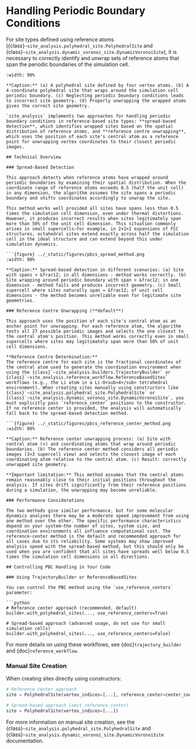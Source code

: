 # Handling Periodic Boundary Conditions

For site types defined using reference atoms ({class}`~site_analysis.polyhedral_site.PolyhedralSite` and {class}`~site_analysis.dynamic_voronoi_site.DynamicVoronoiSite`), it is necessary to correctly identify and unwrap sets of reference atoms that span the periodic boundaries of the simulation cell.

```{figure} ../_static/figures/pbcs_unwrapping.png
:width: 90%

**Caption:** (a) A polyhedral site defined by four vertex atoms. (b) A 4-coordinate polyhedral site that wraps around the simulation cell periodic boundary. (c) Neglecting periodic boundary conditions leads to incorrect site geometry. (d) Properly unwrapping the wrapped atoms gives the correct site geometry.

`site_analysis` implements two approaches for handling periodic boundary conditions in reference-based site types: **spread-based detection**, which identifies wrapped sites based on the spatial distribution of reference atoms, and **reference centre unwrapping**, which uses the position of each site's central atom as a reference point for unwrapping vertex coordinates to their closest periodic images.

## Technical Overview

### Spread-Based Detection

This approach detects when reference atoms have wrapped around periodic boundaries by examining their spatial distribution. When the coordinate range of reference atoms exceeds 0.5 (half the unit cell) in any dimension, the algorithm assumes the site spans a periodic boundary and shifts coordinates accordingly to unwrap the site.

This method works well provided all sites have spans less than 0.5 times the simulation cell dimension, even under thermal distortions. However, it produces incorrect results when sites legitimately span more than 50% of the unit cell dimension. This situation commonly arises in small supercells—for example, in 2×2×2 expansions of FCC structures, octahedral sites extend exactly across half the simulation cell in the ideal structure and can extend beyond this under simulation dynamics.

```{figure} ../_static/figures/pbcs_spread_method.png
:width: 90%

**Caption:** Spread-based detection in different scenarios: (a) Site with spans < &frac12; in all dimensions - method works correctly. (b) Site wrapping around periodic boundary with span > &frac12; in one dimension - method fails and produces incorrect geometry. (c) Small supercell where sites naturally span ≈ &frac12; of unit cell dimensions - the method becomes unreliable even for legitimate site geometries.

### Reference Centre Unwrapping (**default**)

This approach uses the position of each site's central atom as an anchor point for unwrapping. For each reference atom, the algorithm tests all 27 possible periodic images and selects the one closest to the central atom's position. This method works correctly even in small supercells where sites may legitimately span more than 50% of unit cell dimensions.

**Reference Centre Determination:**
The reference centre for each site is the fractional coordinates of the central atom used to generate the coordination environment when using the {class}`~site_analysis.builders.TrajectoryBuilder` or {class}`~site_analysis.reference_workflow.ReferenceBasedSites` workflows (e.g., the Li atom in a Li-O<sub>4</sub> tetrahedral environment). When creating sites manually using constructors like {class}`~site_analysis.polyhedral_site.PolyhedralSite` or {class}`~site_analysis.dynamic_voronoi_site.DynamicVoronoiSite`, you must explicitly pass `reference_center` positions to the constructor. If no reference center is provided, the analysis will automatically fall back to the spread-based detection method.

```{figure} ../_static/figures/pbcs_reference_center_method.png
:width: 80%

**Caption:** Reference center unwrapping process: (a) Site with central atom (×) and coordinating atoms that wrap around periodic boundaries. (b) The reference center method considers all periodic images (3×3 supercell view) and selects the closest image of each coordinating atom relative to the central atom. (c) Result: correctly unwrapped site geometry.

**Important limitation:** This method assumes that the central atoms remain reasonably close to their initial positions throughout the analysis. If sites drift significantly from their reference positions during a simulation, the unwrapping may become unreliable.

### Performance Considerations

The two methods give similar performance, but for some molecular dynamics analyses there may be a moderate speed improvement from using one method over the other. The specific performance characteristics depend on your system—the number of sites, system size, and coordination environments all influence computational cost. The reference-center method is the default and recommended approach for all cases due to its reliability. Some systems may show improved analysis speed with the spread-based method, but this should only be used when you are confident that all sites have spreads well below 0.5 times the simulation cell dimensions in all directions.

## Controlling PBC Handling in Your Code

### Using TrajectoryBuilder or ReferenceBasedSites

You can control the PBC method using the `use_reference_centers` parameter:

```python
# Reference center approach (recommended, default)
builder.with_polyhedral_sites(..., use_reference_centers=True)

# Spread-based approach (advanced usage, do not use for small simulation cells)
builder.with_polyhedral_sites(..., use_reference_centers=False)
```

For more details on using these workflows, see {doc}`trajectory_builder` and {doc}`reference_workflow`.

### Manual Site Creation

When creating sites directly using constructors:

```python
# Reference center approach
site = PolyhedralSite(vertex_indices=[...], reference_center=center_coords)

# Spread-based approach (omit reference_center)
site = PolyhedralSite(vertex_indices=[...])
```

For more information on manual site creation, see the {class}`~site_analysis.polyhedral_site.PolyhedralSite` and {class}`~site_analysis.dynamic_voronoi_site.DynamicVoronoiSite` documentation.
